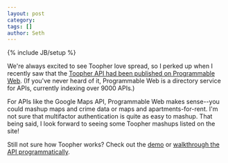 ```yaml
---
layout: post
category: 
tags: []
author: Seth
---
```

{% include JB/setup %}

We're always excited to see Toopher love spread, so I perked up when I recently saw that the [Toopher API had been published on Programmable Web](http://www.programmableweb.com/api/toopher).  (If you've never heard of it, Programmable Web is a directory service for APIs, currently indexing over 9000 APIs.)

For APIs like the Google Maps API, Programmable Web makes sense--you could mashup maps and crime data or maps and apartments-for-rent. I'm not sure that multifactor authentication is quite as easy to mashup. That being said, I look forward to seeing some Toopher mashups listed on the site!

Still not sure how Toopher works? Check out the [demo](https://demo.toopher.com/) or [walkthrough the API programmatically](https://devblog.toopher.com/2013/08/13/toopher-api-demo-walkthrough/).

